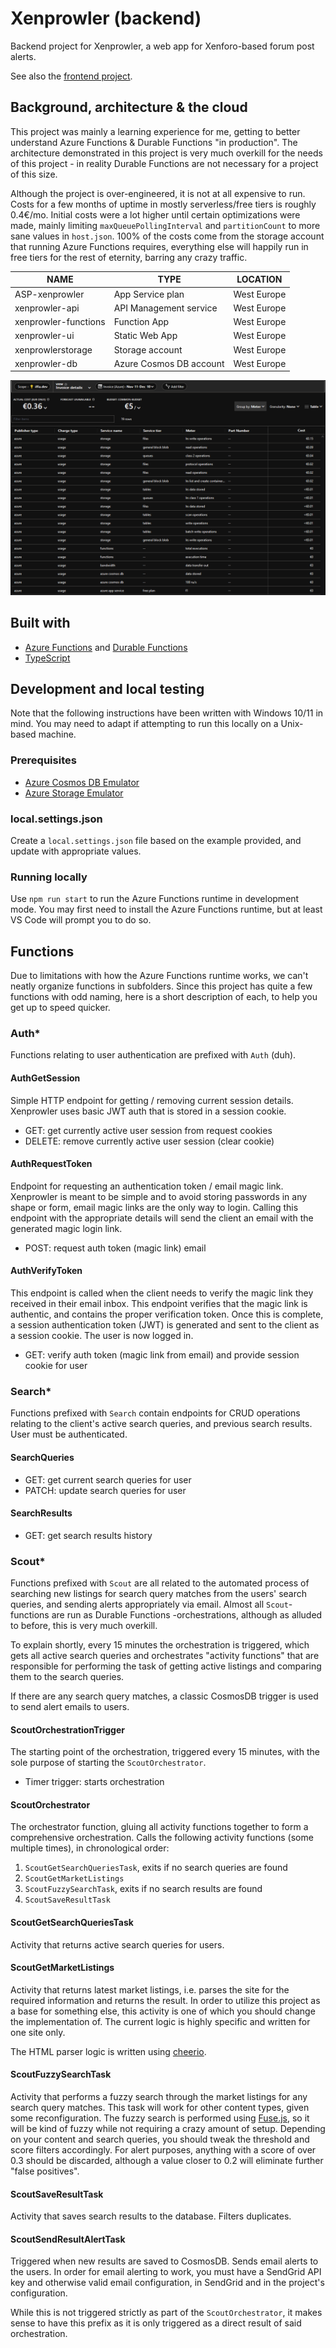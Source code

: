# Xenprowler (backend)

Backend project for Xenprowler, a web app for Xenforo-based forum post alerts.

See also the [frontend project](https://github.com/iffa/xenprowler-ui).

## Background, architecture & the cloud

This project was mainly a learning experience for me, getting to better understand Azure Functions & Durable Functions "in production". The architecture demonstrated in this project is very much overkill for the needs of this project - in reality Durable Functions are not necessary for a project of this size.

Although the project is over-engineered, it is not at all expensive to run. Costs for a few months of uptime in mostly serverless/free tiers is roughly 0.4€/mo. Initial costs were a lot higher until certain optimizations were made, mainly limiting `maxQueuePollingInterval` and `partitionCount` to more sane values in `host.json`. 100% of the costs come from the storage account that running Azure Functions requires, everything else will happily run in free tiers for the rest of eternity, barring any crazy traffic.

| NAME                 | TYPE                    | LOCATION    |
| -------------------- | ----------------------- | ----------- |
| ASP-xenprowler       | App Service plan        | West Europe |
| xenprowler-api       | API Management service  | West Europe |
| xenprowler-functions | Function App            | West Europe |
| xenprowler-ui        | Static Web App          | West Europe |
| xenprowlerstorage    | Storage account         | West Europe |
| xenprowler-db        | Azure Cosmos DB account | West Europe |

![azure_costanalysis](./azure_costanalysis.png)

## Built with

- [Azure Functions](https://azure.microsoft.com/en-us/services/functions/) and [Durable Functions](https://docs.microsoft.com/en-us/azure/azure-functions/durable/durable-functions-overview?tabs=javascript)
- [TypeScript](https://www.typescriptlang.org/)

## Development and local testing

Note that the following instructions have been written with Windows 10/11 in mind. You may need to adapt if attempting to run this locally on a Unix-based machine.

### Prerequisites

- [Azure Cosmos DB Emulator](https://docs.microsoft.com/en-us/azure/cosmos-db/local-emulator?tabs=ssl-netstd21)
- [Azure Storage Emulator](https://docs.microsoft.com/en-us/azure/storage/common/storage-use-emulator)

### local.settings.json

Create a `local.settings.json` file based on the example provided, and update with appropriate values.

### Running locally

Use `npm run start` to run the Azure Functions runtime in development mode. You may first need to install the Azure Functions runtime, but at least VS Code will prompt you to do so.

## Functions

Due to limitations with how the Azure Functions runtime works, we can't neatly organize functions in subfolders. Since this project has quite a few functions with odd naming, here is a short description of each, to help you get up to speed quicker.

### Auth\*

Functions relating to user authentication are prefixed with `Auth` (duh).

#### AuthGetSession

Simple HTTP endpoint for getting / removing current session details. Xenprowler uses basic JWT auth that is stored in a session cookie.

- GET: get currently active user session from request cookies
- DELETE: remove currently active user session (clear cookie)

#### AuthRequestToken

Endpoint for requesting an authentication token / email magic link. Xenprowler is meant to be simple and to avoid storing passwords in any shape or form, email magic links are the only way to login. Calling this endpoint with the appropriate details will send the client an email with the generated magic login link.

- POST: request auth token (magic link) email

#### AuthVerifyToken

This endpoint is called when the client needs to verify the magic link they received in their email inbox. This endpoint verifies that the magic link is authentic, and contains the proper verification token. Once this is complete, a session authentication token (JWT) is generated and sent to the client as a session cookie. The user is now logged in.

- GET: verify auth token (magic link from email) and provide session cookie for user

### Search\*

Functions prefixed with `Search` contain endpoints for CRUD operations relating to the client's active search queries, and previous search results. User must be authenticated.

#### SearchQueries

- GET: get current search queries for user
- PATCH: update search queries for user

#### SearchResults

- GET: get search results history

### Scout\*

Functions prefixed with `Scout` are all related to the automated process of searching new listings for search query matches from the users' search queries, and sending alerts appropriately via email. Almost all `Scout`-functions are run as Durable Functions -orchestrations, although as alluded to before, this is very much overkill.

To explain shortly, every 15 minutes the orchestration is triggered, which gets all active search queries and orchestrates "activity functions" that are responsible for performing the task of getting active listings and comparing them to the search queries.

If there are any search query matches, a classic CosmosDB trigger is used to send alert emails to users.

#### ScoutOrchestrationTrigger

The starting point of the orchestration, triggered every 15 minutes, with the sole purpose of starting the `ScoutOrchestrator`.

- Timer trigger: starts orchestration

#### ScoutOrchestrator

The orchestrator function, gluing all activity functions together to form a comprehensive orchestration. Calls the following activity functions (some multiple times), in chronological order:

1. `ScoutGetSearchQueriesTask`, exits if no search queries are found
1. `ScoutGetMarketListings`
1. `ScoutFuzzySearchTask`, exits if no search results are found
1. `ScoutSaveResultTask`

#### ScoutGetSearchQueriesTask

Activity that returns active search queries for users.

#### ScoutGetMarketListings

Activity that returns latest market listings, i.e. parses the site for the required information and returns the result. In order to utilize this project as a base for something else, this activity is one of which you should change the implementation of. The current logic is highly specific and written for one site only.

The HTML parser logic is written using [cheerio](https://cheerio.js.org/).

#### ScoutFuzzySearchTask

Activity that performs a fuzzy search through the market listings for any search query matches. This task will work for other content types, given some reconfiguration. The fuzzy search is performed using [Fuse.js](https://fusejs.io/), so it will be kind of fuzzy while not requiring a crazy amount of setup. Depending on your content and search queries, you should tweak the threshold and score filters accordingly. For alert purposes, anything with a score of over 0.3 should be discarded, although a value closer to 0.2 will eliminate further "false positives".

#### ScoutSaveResultTask

Activity that saves search results to the database. Filters duplicates.

#### ScoutSendResultAlertTask

Triggered when new results are saved to CosmosDB. Sends email alerts to the users. In order for email alerting to work, you must have a SendGrid API key and otherwise valid email configuration, in SendGrid and in the project's configuration.

While this is not triggered strictly as part of the `ScoutOrchestrator`, it makes sense to have this prefix as it is only triggered as a direct result of said orchestration.
